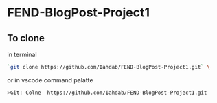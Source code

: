 # FEND-BlogPost-Project1

## To clone 
in terminal
```sh
`git clone https://github.com/Iahdab/FEND-BlogPost-Project1.git` \
```
or in vscode command palatte 
```sh
>Git: Colne  https://github.com/Iahdab/FEND-BlogPost-Project1.git
```
